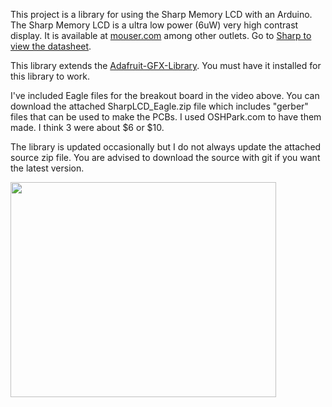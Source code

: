This project is a library for using the Sharp Memory LCD with an Arduino. The Sharp Memory LCD is a ultra low power (6uW) very high contrast display. It is available at [mouser.com](http://www.mouser.com/ProductDetail/Sharp-Microelectronics/LS013B4DN02/?qs=3olo1ghYtVTpUL4ihCnvwITK7SIApOhgtCHiJm7UiOOkb4wQpHEgpw%3d%3d) among other outlets. Go to [Sharp to view the datasheet](http://www.sharpmemorylcd.com/1-35-inch-memory-lcd.html).

This library extends the [Adafruit-GFX-Library](https://github.com/adafruit/Adafruit-GFX-Library). You must have it installed for this library to work.

I've included Eagle files for the breakout board in the video above. You can download the attached SharpLCD\_Eagle.zip file which includes "gerber" files that can be used to make the PCBs. I used OSHPark.com to have them made. I think 3 were about $6 or $10.

The library is updated occasionally but I do not always update the attached source zip file. You are advised to download the source with git if you want the latest version.

<a href='http://www.youtube.com/watch?feature=player_embedded&v=W9Eo3DXsd90' target='_blank'><img src='http://img.youtube.com/vi/W9Eo3DXsd90/0.jpg' width='425' height=344 /></a>